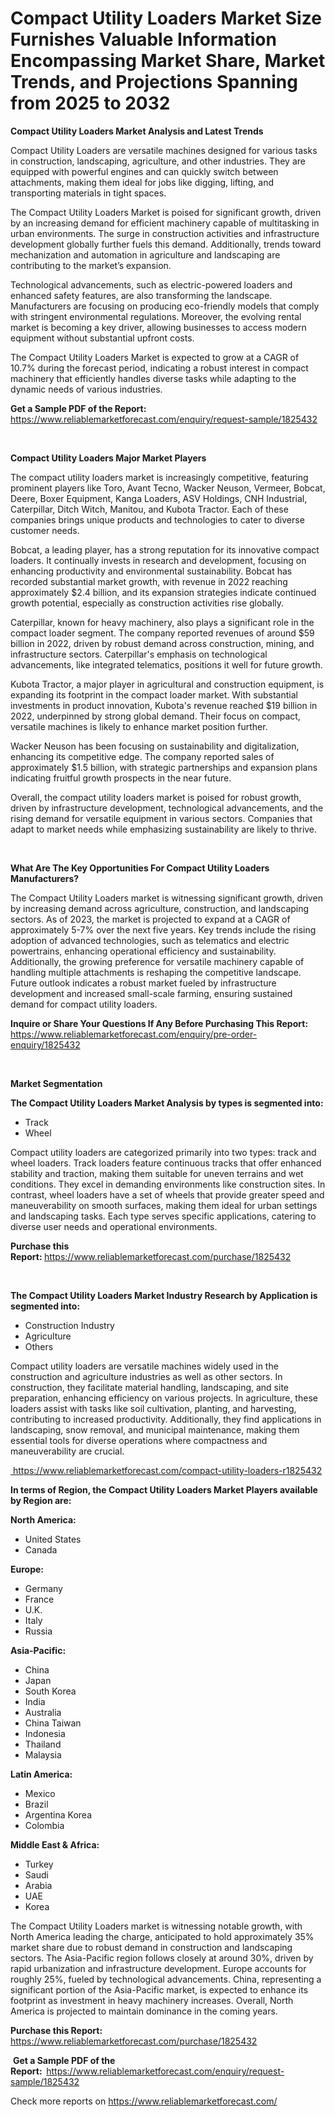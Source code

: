 <p><h1>Compact Utility Loaders Market Size Furnishes Valuable Information Encompassing Market Share, Market Trends, and Projections Spanning from 2025 to 2032</h1></p><p><strong>Compact Utility Loaders Market Analysis and Latest Trends</strong></p>
<p><p>Compact Utility Loaders are versatile machines designed for various tasks in construction, landscaping, agriculture, and other industries. They are equipped with powerful engines and can quickly switch between attachments, making them ideal for jobs like digging, lifting, and transporting materials in tight spaces.</p><p>The Compact Utility Loaders Market is poised for significant growth, driven by an increasing demand for efficient machinery capable of multitasking in urban environments. The surge in construction activities and infrastructure development globally further fuels this demand. Additionally, trends toward mechanization and automation in agriculture and landscaping are contributing to the market’s expansion.</p><p>Technological advancements, such as electric-powered loaders and enhanced safety features, are also transforming the landscape. Manufacturers are focusing on producing eco-friendly models that comply with stringent environmental regulations. Moreover, the evolving rental market is becoming a key driver, allowing businesses to access modern equipment without substantial upfront costs.</p><p>The Compact Utility Loaders Market is expected to grow at a CAGR of 10.7% during the forecast period, indicating a robust interest in compact machinery that efficiently handles diverse tasks while adapting to the dynamic needs of various industries.</p></p>
<p><strong>Get a Sample PDF of the Report:&nbsp;</strong> <a href="https://www.reliablemarketforecast.com/enquiry/request-sample/1825432?utm_campaign=3094&utm_medium=2&utm_source=Github&utm_content=ia&utm_term=09042025&utm_id=compact-utility-loaders">https://www.reliablemarketforecast.com/enquiry/request-sample/1825432</a></p>
<p>&nbsp;</p>
<p><strong>Compact Utility Loaders Major Market Players</strong></p>
<p><p>The compact utility loaders market is increasingly competitive, featuring prominent players like Toro, Avant Tecno, Wacker Neuson, Vermeer, Bobcat, Deere, Boxer Equipment, Kanga Loaders, ASV Holdings, CNH Industrial, Caterpillar, Ditch Witch, Manitou, and Kubota Tractor. Each of these companies brings unique products and technologies to cater to diverse customer needs.</p><p>Bobcat, a leading player, has a strong reputation for its innovative compact loaders. It continually invests in research and development, focusing on enhancing productivity and environmental sustainability. Bobcat has recorded substantial market growth, with revenue in 2022 reaching approximately $2.4 billion, and its expansion strategies indicate continued growth potential, especially as construction activities rise globally.</p><p>Caterpillar, known for heavy machinery, also plays a significant role in the compact loader segment. The company reported revenues of around $59 billion in 2022, driven by robust demand across construction, mining, and infrastructure sectors. Caterpillar's emphasis on technological advancements, like integrated telematics, positions it well for future growth.</p><p>Kubota Tractor, a major player in agricultural and construction equipment, is expanding its footprint in the compact loader market. With substantial investments in product innovation, Kubota's revenue reached $19 billion in 2022, underpinned by strong global demand. Their focus on compact, versatile machines is likely to enhance market position further.</p><p>Wacker Neuson has been focusing on sustainability and digitalization, enhancing its competitive edge. The company reported sales of approximately $1.5 billion, with strategic partnerships and expansion plans indicating fruitful growth prospects in the near future.</p><p>Overall, the compact utility loaders market is poised for robust growth, driven by infrastructure development, technological advancements, and the rising demand for versatile equipment in various sectors. Companies that adapt to market needs while emphasizing sustainability are likely to thrive.</p></p>
<p>&nbsp;</p>
<p><strong>What Are The Key Opportunities For Compact Utility Loaders Manufacturers?</strong></p>
<p><p>The Compact Utility Loaders market is witnessing significant growth, driven by increasing demand across agriculture, construction, and landscaping sectors. As of 2023, the market is projected to expand at a CAGR of approximately 5-7% over the next five years. Key trends include the rising adoption of advanced technologies, such as telematics and electric powertrains, enhancing operational efficiency and sustainability. Additionally, the growing preference for versatile machinery capable of handling multiple attachments is reshaping the competitive landscape. Future outlook indicates a robust market fueled by infrastructure development and increased small-scale farming, ensuring sustained demand for compact utility loaders.</p></p>
<p><strong>Inquire or Share Your Questions If Any Before Purchasing This Report:</strong> <a href="https://www.reliablemarketforecast.com/enquiry/pre-order-enquiry/1825432?utm_campaign=3094&utm_medium=2&utm_source=Github&utm_content=ia&utm_term=09042025&utm_id=compact-utility-loaders">https://www.reliablemarketforecast.com/enquiry/pre-order-enquiry/1825432</a></p>
<p>&nbsp;</p>
<p><strong>Market Segmentation</strong></p>
<p><strong>The Compact Utility Loaders Market Analysis by types is segmented into:</strong></p>
<p><ul><li>Track</li><li>Wheel</li></ul></p>
<p><p>Compact utility loaders are categorized primarily into two types: track and wheel loaders. Track loaders feature continuous tracks that offer enhanced stability and traction, making them suitable for uneven terrains and wet conditions. They excel in demanding environments like construction sites. In contrast, wheel loaders have a set of wheels that provide greater speed and maneuverability on smooth surfaces, making them ideal for urban settings and landscaping tasks. Each type serves specific applications, catering to diverse user needs and operational environments.</p></p>
<p><strong>Purchase this Report:&nbsp;</strong><a href="https://www.reliablemarketforecast.com/purchase/1825432?utm_campaign=3094&utm_medium=2&utm_source=Github&utm_content=ia&utm_term=09042025&utm_id=compact-utility-loaders">https://www.reliablemarketforecast.com/purchase/1825432</a></p>
<p>&nbsp;</p>
<p><strong>The Compact Utility Loaders Market Industry Research by Application is segmented into:</strong></p>
<p><ul><li>Construction Industry</li><li>Agriculture</li><li>Others</li></ul></p>
<p><p>Compact utility loaders are versatile machines widely used in the construction and agriculture industries as well as other sectors. In construction, they facilitate material handling, landscaping, and site preparation, enhancing efficiency on various projects. In agriculture, these loaders assist with tasks like soil cultivation, planting, and harvesting, contributing to increased productivity. Additionally, they find applications in landscaping, snow removal, and municipal maintenance, making them essential tools for diverse operations where compactness and maneuverability are crucial.</p></p>
<p><a href="https://www.reliablemarketforecast.com/compact-utility-loaders-r1825432?utm_campaign=3094&utm_medium=2&utm_source=Github&utm_content=ia&utm_term=09042025&utm_id=compact-utility-loaders">&nbsp;https://www.reliablemarketforecast.com/compact-utility-loaders-r1825432</a></p>
<p><strong>In terms of Region, the Compact Utility Loaders Market Players available by Region are:</strong></p>
<p>
    <p> <strong> North America: </strong>
        <ul>
            <li>United States</li>
            <li>Canada</li>
        </ul>
        </p> 
    <p> <strong> Europe: </strong>
        <ul>
            <li>Germany</li>
            <li>France</li>
            <li>U.K.</li>
            <li>Italy</li>
            <li>Russia</li>
        </ul>
        </p> 
    <p> <strong> Asia-Pacific: </strong>
        <ul>
            <li>China</li>
            <li>Japan</li>
            <li>South Korea</li>
            <li>India</li>
            <li>Australia</li>
            <li>China Taiwan</li>
            <li>Indonesia</li>
            <li>Thailand</li>
            <li>Malaysia</li>
        </ul>
        </p> 
    <p> <strong> Latin America: </strong>
        <ul>
            <li>Mexico</li>
            <li>Brazil</li>
            <li>Argentina Korea</li>
            <li>Colombia</li>
        </ul>
        </p> 
    <p> <strong> Middle East & Africa: </strong>
        <ul>
            <li>Turkey</li>
            <li>Saudi</li>
            <li>Arabia</li>
            <li>UAE</li>
            <li>Korea</li>
        </ul>
    </p>
    </p>
<p><p>The Compact Utility Loaders market is witnessing notable growth, with North America leading the charge, anticipated to hold approximately 35% market share due to robust demand in construction and landscaping sectors. The Asia-Pacific region follows closely at around 30%, driven by rapid urbanization and infrastructure development. Europe accounts for roughly 25%, fueled by technological advancements. China, representing a significant portion of the Asia-Pacific market, is expected to enhance its footprint as investment in heavy machinery increases. Overall, North America is projected to maintain dominance in the coming years.</p></p>
<p><strong>Purchase this Report: </strong><a href="https://www.reliablemarketforecast.com/purchase/1825432?utm_campaign=3094&utm_medium=2&utm_source=Github&utm_content=ia&utm_term=09042025&utm_id=compact-utility-loaders">https://www.reliablemarketforecast.com/purchase/1825432</a></p>
<p>&nbsp;<strong>Get a Sample PDF of the Report:&nbsp;&nbsp;</strong><a href="https://www.reliablemarketforecast.com/enquiry/request-sample/1825432?utm_campaign=3094&utm_medium=2&utm_source=Github&utm_content=ia&utm_term=09042025&utm_id=compact-utility-loaders">https://www.reliablemarketforecast.com/enquiry/request-sample/1825432</a></p>
<p><strong></strong></p>
<p>Check more reports on <a href="https://www.reliablemarketforecast.com/?utm_campaign=3094&utm_medium=2&utm_source=Github&utm_content=ia&utm_term=09042025&utm_id=compact-utility-loaders">https://www.reliablemarketforecast.com/</a></p>
